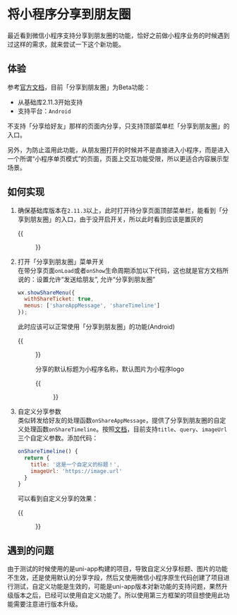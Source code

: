 # 将小程序分享到朋友圈


最近看到微信小程序支持分享到朋友圈的功能，恰好之前做小程序业务的时候遇到过这样的需求，就来尝试一下这个新功能。

<!--more-->

## 体验
参考[官方文档](https://developers.weixin.qq.com/miniprogram/dev/framework/open-ability/share-timeline.html)，目前「分享到朋友圈」为Beta功能：
* 从基础库2.11.3开始支持
* 支持平台：`Android`

不支持「分享给好友」那样的页面内分享，只支持顶部菜单栏「分享到朋友圈」的入口。

另外，为防止滥用此功能，从朋友圈打开的时候并不是直接进入小程序，而是进入一个所谓“小程序单页模式”的页面，页面上交互功能受限，所以更适合内容展示型场景。

## 如何实现

1. 确保基础库版本在`2.11.3`以上，此时打开待分享页面顶部菜单栏，能看到「分享到朋友圈」的入口，由于没开启开关，所以此时看到应该是置灰的  

    {{<figure src="https://jiangbao-1258001083.cos.ap-shanghai.myqcloud.com/share-time-line-1.png" width="371" height="328">}}

2. 打开「分享到朋友圈」菜单开关  
  在带分享页面`onLoad`或者`onShow`生命周期添加以下代码，这也就是官方文档所说的：设置允许“发送给朋友”, 允许“分享到朋友圈”
    ```js
    wx.showShareMenu({
      withShareTicket: true,
      menus: ['shareAppMessage', 'shareTimeline']
    });
    ```
    此时应该可以正常使用「分享到朋友圈」的功能(Android)  

    {{<figure src="https://jiangbao-1258001083.cos.ap-shanghai.myqcloud.com/share-timeline-2.png" width="371" height="328">}}

    分享的默认标题为小程序名称，默认图片为小程序logo

    {{<figure src="https://jiangbao-1258001083.cos.ap-shanghai.myqcloud.com/share-timeline-3.png" width="334" height="200">}}

3. 自定义分享参数  
  类似转发给好友的处理函数`onShareAppMessage`，提供了分享到朋友圈的自定义处理函数`onShareTimeline`。按照[文档](https://developers.weixin.qq.com/miniprogram/dev/reference/api/Page.html#onShareTimeline)，目前支持`title`、`query`、`imageUrl`三个自定义参数。添加代码：
    ```js
    onShareTimeline() {
      return {
        title: '这是一个自定义的标题！',
        imageUrl: 'https://image.url'
      }
    }
    ```
    可以看到自定义分享的效果：

    {{<figure src="https://jiangbao-1258001083.cos.ap-shanghai.myqcloud.com/share-timeline-4.png" width="324" height="196">}}


## 遇到的问题
由于测试的时候使用的是uni-app构建的项目，导致自定义分享标题、图片的功能不生效，还是使用默认的分享字段，然后又使用微信小程序原生代码创建了项目进行测试，自定义功能是生效的，可能是uni-app版本对新功能的支持问题，果然升级版本之后，已经可以使用自定义功能了。所以使用第三方框架的项目想使用此功能需要注意进行版本升级。

